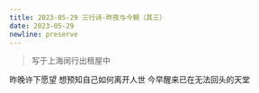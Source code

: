 ```yaml
---
title: 2023-05-29 三行诗-昨夜与今朝（其三）
date: 2023-05-29
newline: preserve
---
```


> 写于上海闵行出租屋中

昨晚许下愿望
想预知自己如何离开人世
今早醒来已在无法回头的天堂
